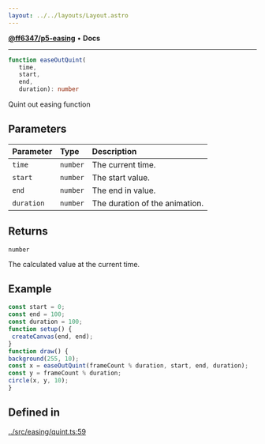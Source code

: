```yaml
---
layout: ../../layouts/Layout.astro
---
```


[**@ff6347/p5-easing**](README.md) • **Docs**

***

```ts
function easeOutQuint(
   time, 
   start, 
   end, 
   duration): number
```

Quint out easing function

## Parameters

| Parameter | Type | Description |
| :------ | :------ | :------ |
| `time` | `number` | The current time. |
| `start` | `number` | The start value. |
| `end` | `number` | The end in value. |
| `duration` | `number` | The duration of the animation. |

## Returns

`number`

The calculated value at the current time.

## Example

```ts
const start = 0;
const end = 100;
const duration = 100;
function setup() {
 createCanvas(end, end);
}
function draw() {
background(255, 10);
const x = easeOutQuint(frameCount % duration, start, end, duration);
const y = frameCount % duration;
circle(x, y, 10);
}
```

## Defined in

[../src/easing/quint.ts:59](https://github.com/ff6347/p5-easing/blob/7e0a9fff511aefc237e917cc4b77c9211f7bfc19/src/easing/quint.ts#L59)
